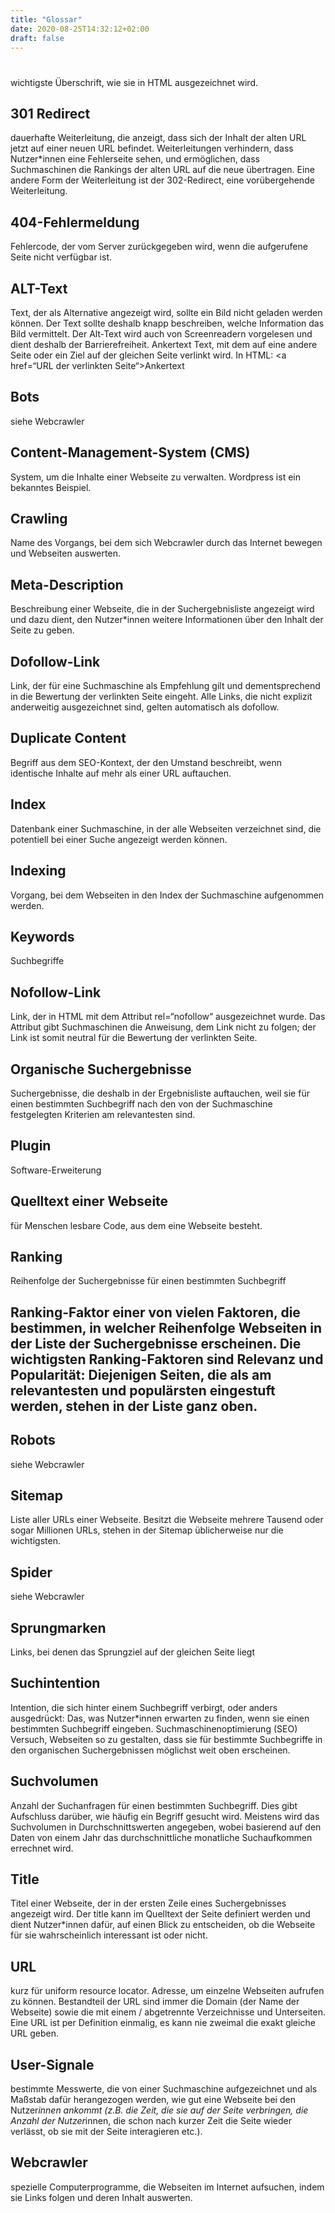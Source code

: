 ```yaml
---
title: "Glossar"
date: 2020-08-25T14:32:12+02:00
draft: false
---
```


## <h1>
wichtigste Überschrift, wie sie in HTML ausgezeichnet wird.
## 301 Redirect
dauerhafte Weiterleitung, die anzeigt, dass sich der Inhalt der alten URL jetzt auf einer neuen URL befindet. Weiterleitungen verhindern, dass Nutzer*innen eine Fehlerseite sehen, und ermöglichen, dass Suchmaschinen die Rankings der alten URL auf die neue übertragen. Eine andere Form der Weiterleitung ist der 302-Redirect, eine vorübergehende Weiterleitung.
## 404-Fehlermeldung
Fehlercode, der vom Server zurückgegeben wird, wenn die aufgerufene Seite nicht verfügbar ist.
## ALT-Text
Text, der als Alternative angezeigt wird, sollte ein Bild nicht geladen werden können. Der Text sollte deshalb knapp beschreiben, welche Information das Bild vermittelt. Der Alt-Text wird auch von Screenreadern vorgelesen und dient deshalb der Barrierefreiheit.
Ankertext Text, mit dem auf eine andere Seite oder ein Ziel auf der gleichen Seite verlinkt wird. In HTML: <a href=“URL der verlinkten Seite“>Ankertext</a>
## Bots
siehe Webcrawler
## Content-Management-System (CMS)
System, um die Inhalte einer Webseite zu verwalten. Wordpress ist ein bekanntes Beispiel.
## Crawling
Name des Vorgangs, bei dem sich Webcrawler durch das Internet bewegen und Webseiten auswerten.
## Meta-Description
Beschreibung einer Webseite, die in der Suchergebnisliste angezeigt wird und dazu dient, den Nutzer*innen weitere Informationen über den Inhalt der Seite zu geben.
## Dofollow-Link
Link, der für eine Suchmaschine als Empfehlung gilt und dementsprechend in die Bewertung der verlinkten Seite eingeht. Alle Links, die nicht explizit anderweitig ausgezeichnet sind, gelten automatisch als dofollow.
## Duplicate Content
Begriff aus dem SEO-Kontext, der den Umstand beschreibt, wenn identische Inhalte auf mehr als einer URL auftauchen.
## Index
Datenbank einer Suchmaschine, in der alle Webseiten verzeichnet sind, die potentiell bei einer Suche angezeigt werden können.
## Indexing
Vorgang, bei dem Webseiten in den Index der Suchmaschine aufgenommen werden.
## Keywords
Suchbegriffe
## Nofollow-Link
Link, der in HTML mit dem Attribut rel=“nofollow“ ausgezeichnet wurde. Das Attribut gibt Suchmaschinen die Anweisung, dem Link nicht zu folgen; der Link ist somit neutral für die Bewertung der verlinkten Seite.
## Organische Suchergebnisse
Suchergebnisse, die deshalb in der Ergebnisliste auftauchen, weil sie für einen bestimmten Suchbegriff nach den von der Suchmaschine festgelegten Kriterien am relevantesten sind.
## Plugin
Software-Erweiterung
## Quelltext einer Webseite
für Menschen lesbare Code, aus dem eine Webseite besteht.
## Ranking
Reihenfolge der Suchergebnisse für einen bestimmten Suchbegriff
## Ranking-Faktor einer von vielen Faktoren, die bestimmen, in welcher Reihenfolge Webseiten in der Liste der Suchergebnisse erscheinen. Die wichtigsten Ranking-Faktoren sind Relevanz und Popularität: Diejenigen Seiten, die als am relevantesten und populärsten eingestuft werden, stehen in der Liste ganz oben.
## Robots
siehe Webcrawler
## Sitemap
Liste aller URLs einer Webseite. Besitzt die Webseite mehrere Tausend oder sogar Millionen URLs, stehen in der Sitemap üblicherweise nur die wichtigsten.
## Spider
siehe Webcrawler
## Sprungmarken
Links, bei denen das Sprungziel auf der gleichen Seite liegt
## Suchintention
Intention, die sich hinter einem Suchbegriff verbirgt, oder anders ausgedrückt: Das, was Nutzer*innen erwarten zu finden, wenn sie einen bestimmten Suchbegriff eingeben.
Suchmaschinenoptimierung (SEO) Versuch, Webseiten so zu gestalten, dass sie für bestimmte Suchbegriffe in den organischen Suchergebnissen möglichst weit oben erscheinen.
## Suchvolumen
Anzahl der Suchanfragen für einen bestimmten Suchbegriff. Dies gibt Aufschluss darüber, wie häufig ein Begriff gesucht wird. Meistens wird das Suchvolumen in Durchschnittswerten angegeben, wobei basierend auf den Daten von einem Jahr das durchschnittliche monatliche Suchaufkommen errechnet wird.
## Title
Titel einer Webseite, der in der ersten Zeile eines Suchergebnisses angezeigt wird. Der title kann im Quelltext der Seite definiert werden und dient Nutzer*innen dafür, auf einen Blick zu entscheiden, ob die Webseite für sie wahrscheinlich interessant ist oder nicht.
## URL
kurz für uniform resource locator. Adresse, um einzelne Webseiten aufrufen zu können. Bestandteil der URL sind immer die Domain (der Name der Webseite) sowie die mit einem / abgetrennte Verzeichnisse und Unterseiten. Eine URL ist per Definition einmalig, es kann nie zweimal die exakt gleiche URL geben.
## User-Signale
bestimmte Messwerte, die von einer Suchmaschine aufgezeichnet und als Maßstab dafür herangezogen werden, wie gut eine Webseite bei den Nutzer*innen ankommt (z.B. die Zeit, die sie auf der Seite verbringen, die Anzahl der Nutzer*innen, die schon nach kurzer Zeit die Seite wieder verlässt, ob sie mit der Seite interagieren etc.).
## Webcrawler
spezielle Computerprogramme, die Webseiten im Internet aufsuchen, indem sie Links folgen und deren Inhalt auswerten.
